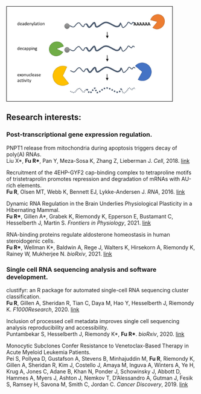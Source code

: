 <img align="center" width="399" height="210" src="decay.jpg" style="padding:20px;border:1px solid black;background-color:white;" title="Countless Pacmans have been drawn in my career.">

## Research interests:
### Post-transcriptional gene expression regulation.
PNPT1 release from mitochondria during apoptosis triggers decay of poly(A) RNAs.<br> Liu X*, __Fu R*__, Pan Y, Meza-Sosa K, Zhang Z, Lieberman J. _Cell_, 2018. [link](https://www.sciencedirect.com/science/article/pii/S0092867418305105)

Recruitment of the 4EHP-GYF2 cap-binding complex to tetraproline motifs of tristetraprolin promotes repression and degradation of mRNAs with AU-rich elements.<br> __Fu R__, Olsen MT, Webb K, Bennett EJ, Lykke-Andersen J. _RNA_, 2016. [link](https://rnajournal.cshlp.org/content/22/3/373.full)

Dynamic RNA Regulation in the Brain Underlies Physiological Plasticity in a Hibernating Mammal.<br> **Fu R\***, Gillen A\*, Grabek K, Riemondy K, Epperson E, Bustamant C, Hesselberth J, Martin S. _Frontiers in Physiology_, 2021. [link](https://www.frontiersin.org/articles/10.3389/fphys.2020.624677/full)

RNA-binding proteins regulate aldosterone homeostasis in human steroidogenic cells.<br> **Fu R\***, Wellman K\*, Baldwin A, Rege J, Walters K, Hirsekorn A, Riemondy K, Rainey W, Mukherjee N. _bioRxiv_, 2021. [link](https://www.biorxiv.org/content/10.1101/2021.02.19.431050v1)

### Single cell RNA sequencing analysis and software development.
clustifyr: an R package for automated single-cell RNA sequencing cluster classification.<br> __Fu R__, Gillen A, Sheridan R, Tian C, Daya M, Hao Y, Hesselberth J, Riemondy K. _F1000Research_, 2020. [link](https://f1000research.com/articles/9-223)

Inclusion of processed cell metadata improves single cell sequencing analysis reproducibility and accessibility.<br>Puntambekar S, Hesselberth J, Riemondy K*, __Fu R*__. _bioRxiv_, 2020. [link](https://www.biorxiv.org/content/10.1101/2020.11.20.391920v1)

Monocytic Subclones Confer Resistance to Venetoclax-Based Therapy in Acute Myeloid Leukemia Patients.<br> Pei S, Pollyea D, Gustafson A, Stevens B, Minhajuddin M, __Fu R__, Riemondy K, Gillen A, Sheridan R, Kim J, Costello J, Amaya M, Inguva A, Winters A, Ye H, Krug A, Jones C, Adane B, Khan N, Ponder J, Schowinsky J, Abbott D, Hammes A, Myers J, Ashton J, Nemkov T, D’Alessandro A, Gutman J, Fesik S, Ramsey H, Savona M, Smith C, Jordan C. _Cancer Discovery_, 2019. [link](https://cancerdiscovery.aacrjournals.org/content/10/4/536)
